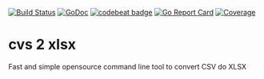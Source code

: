 
[![Build Status](https://travis-ci.org/mentax/cvs2xlsx.svg?branch=master)](https://travis-ci.org/mentax/cvs2xlsx)
[![GoDoc](https://godoc.org/github.com/mentax/cvs2xlsx?status.svg)](https://godoc.org/github.com/mentax/cvs2xlsx)
[![codebeat badge](https://codebeat.co/badges/042f1764-a799-4a7d-abd3-80664e7ce257)](https://codebeat.co/projects/github-com-mentax-cvs2xlsx-master)
[![Go Report Card](https://goreportcard.com/badge/github.com/mentax/cvs2xlsx)](https://goreportcard.com/report/github.com/mentax/cvs2xlsx)
[![Coverage](https://gocover.io/_badge/github.com/mentax/cvs2xlsx)](http://gocover.io/github.com/mentax/cvs2xlsx)

# cvs 2 xlsx


Fast and simple opensource command line tool to convert CSV do XLSX
